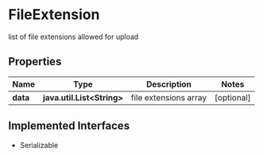 

# FileExtension

list of file extensions allowed for upload

## Properties

Name | Type | Description | Notes
------------ | ------------- | ------------- | -------------
**data** | **java.util.List&lt;String&gt;** | file extensions array |  [optional]


## Implemented Interfaces

* Serializable


